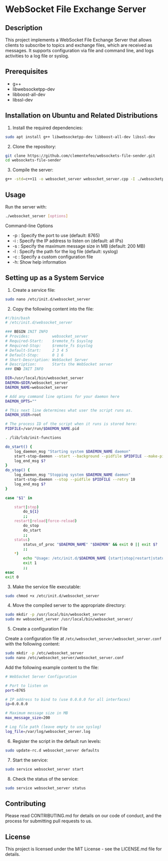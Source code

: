 # WebSocket File Exchange Server

## Description

This project implements a WebSocket File Exchange Server that allows clients to subscribe to topics and exchange files, which are received as messages. It supports configuration via file and command line, and logs activities to a log file or syslog.

## Prerequisites

- g++
- libwebsocketpp-dev
- libboost-all-dev
- libssl-dev

## Installation on Ubuntu and Related Distributions

1. Install the required dependencies:

```bash
sudo apt install g++ libwebsocketpp-dev libboost-all-dev libssl-dev
```
2. Clone the repository:

```bash
git clone https://github.com/clementefeo/websockets-file-sender.git
cd websockets-file-sender
```
3. Compile the server:

```bash
g++ -std=c++11 -o websocket_server websocket_server.cpp -I ./websocketpp -lboost_system -lboost_thread -lssl -lcrypto
```
## Usage

Run the server with:

```bash
./websocket_server [options]
```

Command-line Options

- -p <port>: Specify the port to use (default: 8765)
- -i <IP>: Specify the IP address to listen on (default: all IPs)
- -s <max size in MB>: Specify the maximum message size in MB (default: 200 MB)
- -l <log file path>: Specify the path for the log file (default: syslog)
- -c <config file>: Specify a custom configuration file
- -h: Show help information

## Setting up as a System Service

1. Create a service file:

```bash
sudo nano /etc/init.d/websocket_server
```
2. Copy the following content into the file:

```bash
#!/bin/bash
# /etc/init.d/websocket_server

### BEGIN INIT INFO
# Provides:          websocket_server
# Required-Start:    $remote_fs $syslog
# Required-Stop:     $remote_fs $syslog
# Default-Start:     2 3 4 5
# Default-Stop:      0 1 6
# Short-Description: WebSocket Server
# Description:       Starts the WebSocket server
### END INIT INFO

DIR=/usr/local/bin/websocket_server
DAEMON=$DIR/websocket_server
DAEMON_NAME=websocket_server

# Add any command line options for your daemon here
DAEMON_OPTS=""

# This next line determines what user the script runs as.
DAEMON_USER=root

# The process ID of the script when it runs is stored here:
PIDFILE=/var/run/$DAEMON_NAME.pid

. /lib/lsb/init-functions

do_start() {
    log_daemon_msg "Starting system $DAEMON_NAME daemon"
    start-stop-daemon --start --background --pidfile $PIDFILE --make-pidfile --user $DAEMON_USER --exec $DAEMON -- $DAEMON_OPTS
    log_end_msg $?
}
do_stop() {
    log_daemon_msg "Stopping system $DAEMON_NAME daemon"
    start-stop-daemon --stop --pidfile $PIDFILE --retry 10
    log_end_msg $?
}

case "$1" in

    start|stop)
        do_${1}
        ;;
    restart|reload|force-reload)
        do_stop
        do_start
        ;;
    status)
        status_of_proc "$DAEMON_NAME" "$DAEMON" && exit 0 || exit $?
        ;;
    *)
        echo "Usage: /etc/init.d/$DAEMON_NAME {start|stop|restart|status}"
        exit 1
        ;;
esac
exit 0
```

3. Make the service file executable:

```bash
sudo chmod +x /etc/init.d/websocket_server
```

4. Move the compiled server to the appropriate directory:

```bash
sudo mkdir -p /usr/local/bin/websocket_server
sudo mv websocket_server /usr/local/bin/websocket_server/
```

5. Create a configuration File

Create a configuration file at `/etc/websocket_server/websocket_server.conf` with the following content:

```bash
sudo mkdir -p /etc/websocket_server
sudo nano /etc/websocket_server/websocket_server.conf
```

Add the following example content to the file:

```bash
# WebSocket Server Configuration

# Port to listen on
port=8765

# IP address to bind to (use 0.0.0.0 for all interfaces)
ip=0.0.0.0

# Maximum message size in MB
max_message_size=200

# Log file path (leave empty to use syslog)
log_file=/var/log/websocket_server.log

```

6. Register the script in the default run levels:

```bash
sudo update-rc.d websocket_server defaults
```

7. Start the service:

```bash
sudo service websocket_server start
```
8. Check the status of the service:

```bash
sudo service websocket_server status
```

## Contributing
Please read CONTRIBUTING.md for details on our code of conduct, and the process for submitting pull requests to us.

## License
This project is licensed under the MIT License - see the LICENSE.md file for details.
